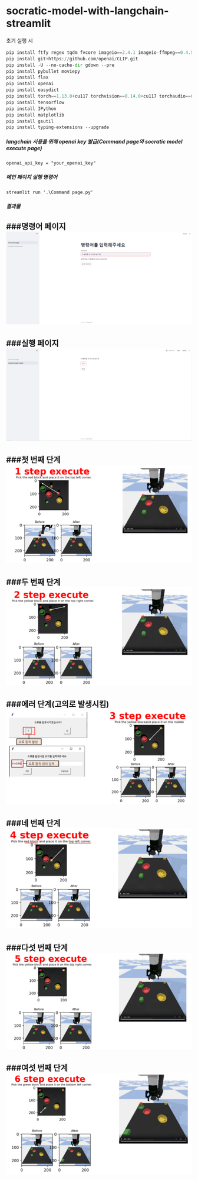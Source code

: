 # socratic-model-with-langchain-streamlit

초기 실행 시
``` python
pip install ftfy regex tqdm fvcore imageio==2.4.1 imageio-ffmpeg==0.4.5
pip install git+https://github.com/openai/CLIP.git
pip install -U --no-cache-dir gdown --pre
pip install pybullet moviepy
pip install flax
pip install openai
pip install easydict
pip install torch==1.13.0+cu117 torchvision==0.14.0+cu117 torchaudio==0.13.0 --extra-index-url https://download.pytorch.org/whl/cu117
pip install tensorflow
pip install IPython
pip install matplotlib
pip install gsutil
pip install typing-extensions --upgrade
```

##### langchain 사용을 위해 openai key 발급(Command page와 socratic model execute page)
```
openai_api_key = "your_openai_key"
```

##### 메인 페이지 실행 명령어
```
streamlit run '.\Command page.py'
```

##### 결과물

<p align="center">
  
  ###명령어 페이지
  <img src="./images/Command page.PNG">
  -------------------------------------

  ###실행 페이지
  <img src="./images/execute page.PNG">
  -------------------------------------

  ###첫 번째 단계
  <img src="./images/1 step execute.PNG">
  -------------------------------------

  ###두 번째 단계
  <img src="./images/2 step execute.PNG">
  -------------------------------------

  ###에러 단계(고의로 발생시킴)
  <img src="./images/error step execute.PNG">
  -------------------------------------

  ###네 번째 단계
  <img src="./images/4 step execute.PNG">
  -------------------------------------
  
  ###다섯 번째 단계
  <img src="./images/5 step execute.PNG">
  -------------------------------------

  ###여섯 번째 단계
  <img src="./images/6 step execute.PNG">
  -------------------------------------
  
</p>
